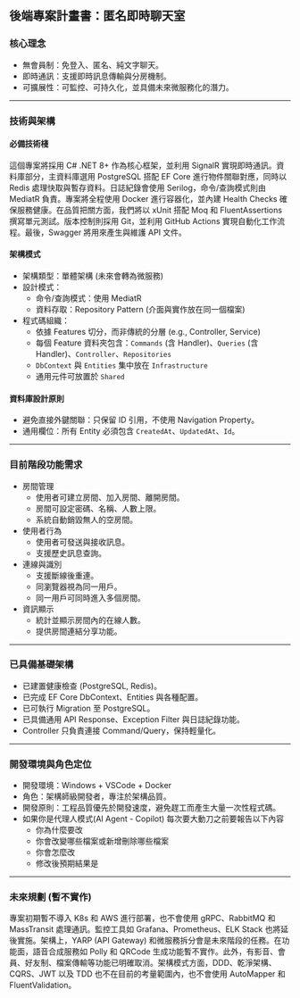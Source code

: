 ﻿## 後端專案計畫書：匿名即時聊天室

### 核心理念

* 無會員制：免登入、匿名、純文字聊天。
* 即時通訊：支援即時訊息傳輸與分房機制。
* 可擴展性：可監控、可持久化，並具備未來微服務化的潛力。

---

### 技術與架構

#### 必備技術棧

這個專案將採用 C# .NET 8+ 作為核心框架，並利用 SignalR 實現即時通訊。資料庫部分，主資料庫選用 PostgreSQL 搭配 EF Core 進行物件關聯對應，同時以 Redis 處理快取與暫存資料。日誌紀錄會使用 Serilog，命令/查詢模式則由 MediatR 負責。專案將全程使用 Docker 進行容器化，並內建 Health Checks 確保服務健康。在品質把關方面，我們將以 xUnit 搭配 Moq 和 FluentAssertions 撰寫單元測試。版本控制則採用 Git，並利用 GitHub Actions 實現自動化工作流程。最後，Swagger 將用來產生與維護 API 文件。

#### 架構模式

* 架構類型：單體架構 (未來會轉為微服務)
* 設計模式：
    * 命令/查詢模式：使用 MediatR
    * 資料存取：Repository Pattern (介面與實作放在同一個檔案)
* 程式碼組織：
    * 依據 Features 切分，而非傳統的分層 (e.g., Controller, Service)
    * 每個 Feature 資料夾包含：`Commands` (含 Handler)、`Queries` (含 Handler)、`Controller`、`Repositories`
    * `DbContext` 與 `Entities` 集中放在 `Infrastructure`
    * 通用元件可放置於 `Shared`

#### 資料庫設計原則

* 避免直接外鍵關聯：只保留 ID 引用，不使用 Navigation Property。
* 通用欄位：所有 Entity 必須包含 `CreatedAt`、`UpdatedAt`、`Id`。

---

### 目前階段功能需求

* 房間管理
    * 使用者可建立房間、加入房間、離開房間。
    * 房間可設定密碼、名稱、人數上限。
    * 系統自動銷毀無人的空房間。
* 使用者行為
    * 使用者可發送與接收訊息。
    * 支援歷史訊息查詢。
* 連線與識別
    * 支援斷線後重連。
    * 同瀏覽器視為同一用戶。
    * 同一用戶可同時進入多個房間。
* 資訊顯示
    * 統計並顯示房間內的在線人數。
    * 提供房間連結分享功能。

---

### 已具備基礎架構

* 已建置健康檢查 (PostgreSQL, Redis)。
* 已完成 EF Core DbContext、Entities 與各種配置。
* 已可執行 Migration 至 PostgreSQL。
* 已具備通用 API Response、Exception Filter 與日誌紀錄功能。
* Controller 只負責連接 Command/Query，保持輕量化。

---

### 開發環境與角色定位

* 開發環境：Windows + VSCode + Docker
* 角色：架構師級開發者，專注於架構品質。
* 開發原則：工程品質優先於開發速度，避免趕工而產生大量一次性程式碼。
* 如果你是代理人模式(AI Agent - Copilot) 每次要大動刀之前要報告以下內容
    * 你為什麼要改
    * 你會改變哪些檔案或新增刪除哪些檔案
    * 你會怎麼改
    * 修改後預期結果是

---

### 未來規劃 (暫不實作)

專案初期暫不導入 K8s 和 AWS 進行部署，也不會使用 gRPC、RabbitMQ 和 MassTransit 處理通訊。監控工具如 Grafana、Prometheus、ELK Stack 也將延後實施。架構上，YARP (API Gateway) 和微服務拆分會是未來階段的任務。在功能面，語音合成服務如 Polly 和 QRCode 生成功能暫不實作。此外，有影音、會員、好友制、檔案傳輸等功能已明確取消。架構模式方面，DDD、乾淨架構、CQRS、JWT 以及 TDD 也不在目前的考量範圍內，也不會使用 AutoMapper 和 FluentValidation。